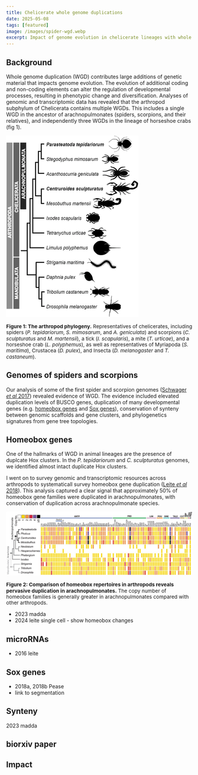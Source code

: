 ```yaml
---
title: Chelicerate whole genome duplications
date: 2025-05-08
tags: [featured]
image: /images/spider-wgd.webp
excerpt: Impact of genome evolution in chelicerate lineages with whole genome duplication
---
```


## Background

Whole genome duplication (WGD) contributes large additions of genetic material that impacts genome evolution. The evolution of additional coding and non-coding elements can alter the regulation of developmental processes, resulting in phenotypic change and diversification. Analyses of genomic and transcriptomic data has revealed that the arthropod subphylum of Chelicerata contains multiple WGDs. This includes a single WGD in the ancestor of arachnopulmonates (spiders, scorpions, and their relatives), and independently three WGDs in the lineage of horseshoe crabs (fig 1).

![Chelicerate phylogeny](/images/chelicerate-phy.webp)
<p style="text-align:left; font-size: 0.85rem; line-height: 1.2;"><b>Figure 1: The arthropod phylogeny.</b> Representatives of chelicerates, including spiders (<i>P. tepidariorum</i>, <i>S. mimosarum</i>, and <i>A. geniculata</i>) and scorpions (<i>C. sculpturatus</i> and <i>M. martensii</i>), a tick (<i>I. scapularis</i>), a mite (<i>T. urticae</i>), and a horseshoe crab (<i>L. polyphemus</i>), as well as representatives of Myriapoda (<i>S. maritima</i>), Crustacea (<i>D. pulex</i>), and Insecta (<i>D. melanogaster</i> and <i>T. castaneum</i>).</p>

## Genomes of spiders and scorpions
Our analysis of some of the first spider and scorpion genomes ([Schwager <i>et al</i> 2017](https://bmcbiol.biomedcentral.com/articles/10.1186/s12915-017-0399-x)) revealed evidence of WGD. The evidence included elevated duplication levels of BUSCO genes, duplication of many developmental genes (e.g. [homeobox genes](/_posts/2025-05-08-spider-wgd.md#homeobox-genes) and [Sox genes](_posts/2025-05-08-spider-wgd.md#sox-genes)), conservation of synteny between genomic scaffolds and gene clusters, and phylogenetics signatures from gene tree topologies.

## Homeobox genes
One of the hallmarks of WGD in animal lineages are the presence of duplcate Hox clusters. In the <i>P. tepidariorum</i> and <i>C. sculpturatus</i> genomes, we identified almost intact duplicate Hox clusters.

I went on to survey genomic and transcriptomic resources across arthropods to systematicall survey homeobox gene duplication ([Leite <i>et al</i> 2018](https://academic.oup.com/mbe/article/35/9/2240/5040134)). This analysis captured a clear signal that approximately 50% of homeobox gene families were duplicated in arachnopulmonates, with conservation of duplication across arachnopulmonate species.

![Arthropod homeobox genes](/images/spider-homeobox.webp)
<p style="text-align:left; font-size: 0.85rem; line-height: 1.2;"><b>Figure 2: Comparison of homeobox repertoires in arthropods reveals pervasive duplication in arachnopulmonates.</b> The copy number of homeobox families is generally greater in arachnopulmonates compared with other arthropods.</p>

- 2023 madda
- 2024 leite single cell - show homeobox changes

## microRNAs
- 2016 leite

## Sox genes
- 2018a, 2018b Pease
- link to segmentation

## Synteny
2023 madda

## biorxiv paper

## Impact